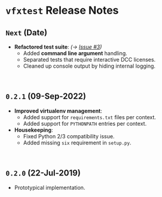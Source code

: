# `vfxtest` Release Notes


## `Next` (Date)

- **Refactored test suite**: _(→ [Issue #3](https://github.com/martin-chatterjee/vfxtest/issues/3))_
    - Added **command line argument** handling.
    - Separated tests that require interactive DCC licenses.
    - Cleaned up console output by hiding internal logging.
<br>

## `0.2.1` (09-Sep-2022)

- **Improved virtualenv management**:
    - Added support for `requirements.txt` files per context.
    - Added support for `PYTHONPATH` entries per context.
- **Housekeeping**:
    - Fixed Python 2/3 compatibility issue.
    - Added missing `six` requirement in `setup.py`.

<br>

## `0.2.0` (22-Jul-2019)

- Prototypical implementation.

